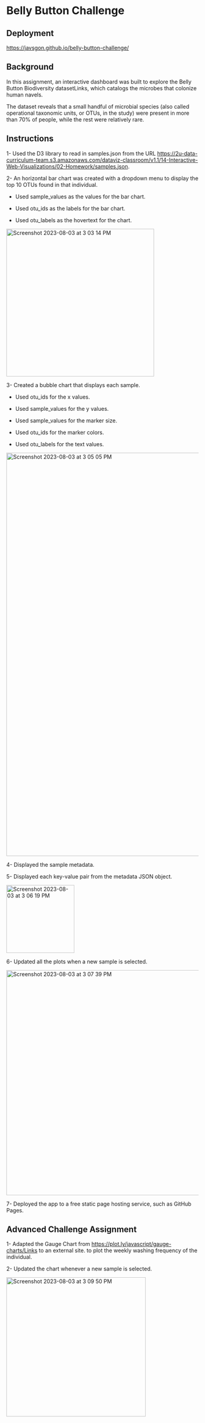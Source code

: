 # Belly Button Challenge

## Deployment
https://javsgon.github.io/belly-button-challenge/

## Background
In this assignment, an interactive dashboard was built to explore the Belly Button Biodiversity datasetLinks, which catalogs the microbes that colonize human navels.

The dataset reveals that a small handful of microbial species (also called operational taxonomic units, or OTUs, in the study) were present in more than 70% of people, while the rest were relatively rare.

## Instructions

1- Used the D3 library to read in samples.json from the URL https://2u-data-curriculum-team.s3.amazonaws.com/dataviz-classroom/v1.1/14-Interactive-Web-Visualizations/02-Homework/samples.json.

2- An horizontal bar chart was created with a dropdown menu to display the top 10 OTUs found in that individual.

  - Used sample_values as the values for the bar chart.

  - Used otu_ids as the labels for the bar chart.

  - Used otu_labels as the hovertext for the chart.

<img width="387" alt="Screenshot 2023-08-03 at 3 03 14 PM" src="https://github.com/javsgon/belly-button-challenge/assets/125521896/b90103f0-784f-4a2c-bb07-245d3fcbaba4">

3- Created a bubble chart that displays each sample.

  - Used otu_ids for the x values.

  - Used sample_values for the y values.

  - Used sample_values for the marker size.

  - Used otu_ids for the marker colors.

  - Used otu_labels for the text values.

<img width="1057" alt="Screenshot 2023-08-03 at 3 05 05 PM" src="https://github.com/javsgon/belly-button-challenge/assets/125521896/e349ff09-8ad2-4d4d-b10a-ea0c0532c5c3">


4- Displayed the sample metadata.

5- Displayed each key-value pair from the metadata JSON object.

<img width="178" alt="Screenshot 2023-08-03 at 3 06 19 PM" src="https://github.com/javsgon/belly-button-challenge/assets/125521896/e4f13a7e-dbae-40cc-9f30-12c900c4fd17">


6- Updated all the plots when a new sample is selected.

<img width="590" alt="Screenshot 2023-08-03 at 3 07 39 PM" src="https://github.com/javsgon/belly-button-challenge/assets/125521896/99d67b46-95fb-4b58-ba26-3cbd5fe32327">

7- Deployed the app to a free static page hosting service, such as GitHub Pages.

## Advanced Challenge Assignment

1- Adapted the Gauge Chart from https://plot.ly/javascript/gauge-charts/Links to an external site. to plot the weekly washing frequency of the individual.

2- Updated the chart whenever a new sample is selected.

<img width="365" alt="Screenshot 2023-08-03 at 3 09 50 PM" src="https://github.com/javsgon/belly-button-challenge/assets/125521896/a7c22473-a8dc-4e92-bf5d-8f52f8f660c0">
